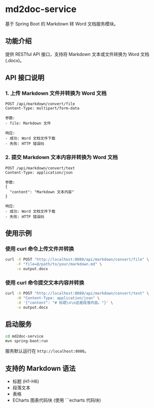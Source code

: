 # md2doc-service

基于 Spring Boot 的 Markdown 转 Word 文档服务模块。

## 功能介绍

提供 RESTful API 接口，支持将 Markdown 文本或文件转换为 Word 文档(.docx)。

## API 接口说明

### 1. 上传 Markdown 文件并转换为 Word 文档

```
POST /api/markdown/convert/file
Content-Type: multipart/form-data

参数:
- file: Markdown 文件

响应:
- 成功: Word 文档文件下载
- 失败: HTTP 错误码
```

### 2. 提交 Markdown 文本内容并转换为 Word 文档

```
POST /api/markdown/convert/text
Content-Type: application/json

参数:
{
  "content": "Markdown 文本内容"
}

响应:
- 成功: Word 文档文件下载
- 失败: HTTP 错误码
```

## 使用示例

### 使用 curl 命令上传文件并转换

```bash
curl -X POST "http://localhost:8080/api/markdown/convert/file" \
     -F "file=@/path/to/your/markdown.md" \
     -o output.docx
```

### 使用 curl 命令提交文本内容并转换

```bash
curl -X POST "http://localhost:8080/api/markdown/convert/text" \
     -H "Content-Type: application/json" \
     -d '{"content": "# 标题\n\n这是段落内容。"}' \
     -o output.docx
```

## 启动服务

```bash
cd md2doc-service
mvn spring-boot:run
```

服务默认运行在 `http://localhost:8080`。

## 支持的 Markdown 语法

- 标题 (H1-H6)
- 段落文本
- 表格
- ECharts 图表代码块 (使用 ```echarts 代码块)